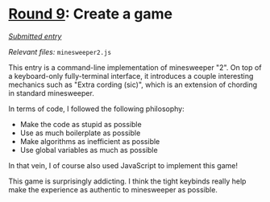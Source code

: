 # [Round 9](https://cg.esolangs.gay/9/): Create a game

[*Submitted entry*](https://cg.esolangs.gay/9/#2)

*Relevant files:* `minesweeper2.js`

This entry is a command-line implementation of minesweeper "2". On top of a keyboard-only fully-terminal interface,
it introduces a couple interesting mechanics such as "Extra cording (sic)", which is an extension of chording in standard minesweeper.

In terms of code, I followed the following philosophy:

- Make the code as stupid as possible
- Use as much boilerplate as possible
- Make algorithms as inefficient as possible
- Use global variables as much as possible

In that vein, I of course also used JavaScript to implement this game!

This game is surprisingly addicting. I think the tight keybinds really help make the experience as authentic
to minesweeper as possible.
